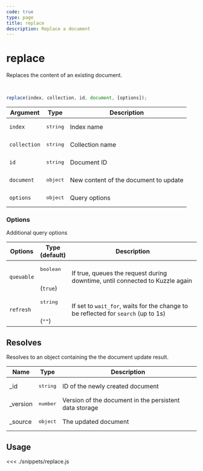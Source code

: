 ```yaml
---
code: true
type: page
title: replace
description: Replace a document
---
```


# replace

Replaces the content of an existing document.

<br/>

```js
replace(index, collection, id, document, [options]);
```

| Argument     | Type              | Description                           |
| ------------ | ----------------- | ------------------------------------- |
| `index`      | <pre>string</pre> | Index name                            |
| `collection` | <pre>string</pre> | Collection name                       |
| `id`         | <pre>string</pre> | Document ID                           |
| `document`   | <pre>object</pre> | New content of the document to update |
| `options`    | <pre>object</pre> | Query options                         |

### Options

Additional query options

| Options    | Type<br/>(default)              | Description                                                                        |
| ---------- | ------------------------------- | ---------------------------------------------------------------------------------- |
| `queuable` | <pre>boolean</pre><br/>(`true`) | If true, queues the request during downtime, until connected to Kuzzle again       |
| `refresh`  | <pre>string</pre><br/>(`""`)    | If set to `wait_for`, waits for the change to be reflected for `search` (up to 1s) |

## Resolves

Resolves to an object containing the the document update result.

| Name      | Type              | Description                                            |
| --------- | ----------------- | ------------------------------------------------------ |
| \_id      | <pre>string</pre> | ID of the newly created document                       |
| \_version | <pre>number</pre> | Version of the document in the persistent data storage |
| \_source  | <pre>object</pre> | The updated document                                   |

## Usage

<<< ./snippets/replace.js

